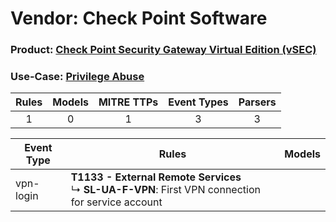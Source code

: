 Vendor: Check Point Software
============================
### Product: [Check Point Security Gateway Virtual Edition (vSEC)](../ds_check_point_software_check_point_security_gateway_virtual_edition_(vsec).md)
### Use-Case: [Privilege Abuse](../../../../UseCases/uc_privilege_abuse.md)

| Rules | Models | MITRE TTPs | Event Types | Parsers |
|:-----:|:------:|:----------:|:-----------:|:-------:|
|   1   |   0    |     1      |      3      |    3    |

| Event Type | Rules                                                                                                      | Models |
| ---------- | ---------------------------------------------------------------------------------------------------------- | ------ |
| vpn-login  | <b>T1133 - External Remote Services</b><br> ↳ <b>SL-UA-F-VPN</b>: First VPN connection for service account |        |